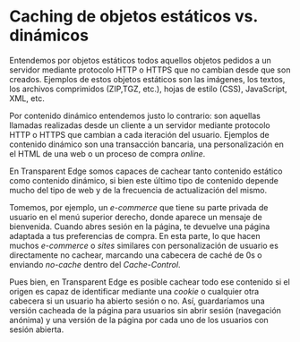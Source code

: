 # Caching de objetos estáticos vs. dinámicos

Entendemos por objetos estáticos todos aquellos objetos pedidos a un servidor mediante protocolo HTTP o HTTPS que no cambian desde que son creados. Ejemplos de estos objetos estáticos son las imágenes, los textos, los archivos comprimidos (ZIP,TGZ, etc.), hojas de estilo (CSS), JavaScript, XML, etc.

Por contenido dinámico entendemos justo lo contrario: son aquellas llamadas realizadas desde un cliente a un servidor mediante protocolo HTTP o HTTPS que cambian a cada iteración del usuario. Ejemplos de contenido dinámico son una transacción bancaria, una personalización en el HTML de una web o un proceso de compra _online_.

En Transparent Edge somos capaces de cachear tanto contenido estático como contenido dinámico, si bien este último tipo de contenido depende mucho del tipo de web y de la frecuencia de actualización del mismo.

Tomemos, por ejemplo, un _e-commerce_ que tiene su parte privada de usuario en el menú superior derecho, donde aparece un mensaje de bienvenida. Cuando abres sesión en la página, te devuelve una página adaptada a tus preferencias de compra. En esta parte, lo que hacen muchos _e-commerce_ o _sites_ similares con personalización de usuario es directamente no cachear, marcando una cabecera de caché de 0s o enviando _no-cache_ dentro del _Cache-Control_.

Pues bien, en Transparent Edge es posible cachear todo ese contenido si el origen es capaz de identificar mediante una _cookie_ o cualquier otra cabecera si un usuario ha abierto sesión o no. Así, guardaríamos una versión cacheada de la página para usuarios sin abrir sesión (navegación anónima) y una versión de la página por cada uno de los usuarios con sesión abierta.
